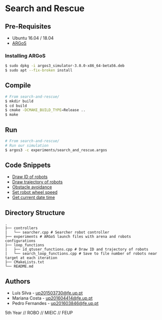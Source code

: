 # Search and Rescue

## Pre-Requisites

* Ubuntu 16.04 / 18.04
* [ARGoS](https://www.argos-sim.info)

### Installing ARGoS

```bash
$ sudo dpkg -i argos3_simulator-3.0.0-x86_64-beta56.deb
$ sudo apt --fix-broken install
```

## Compile

```bash
# From search-and-rescue/
$ mkdir build
$ cd build
$ cmake -DCMAKE_BUILD_TYPE=Release ..
$ make
```

## Run

```bash
# From search-and-rescue/
# Run our simulation
$ argos3 -c experiments/search_and_rescue.argos
```

## Code Snippets

* [Draw ID of robots](https://github.com/ilpincy/argos3-examples/tree/master/loop_functions/id_loop_functions)
* [Draw trajectory of robots](https://github.com/ilpincy/argos3-examples/tree/master/loop_functions/trajectory_loop_functions)
* [Obstacle avoidance](https://github.com/ilpincy/argos3-examples/blob/6755b995b6982fd81e55dfe3121153841c4a7f5c/controllers/footbot_diffusion/footbot_diffusion.cpp#L64)
* [Set robot wheel speed](https://github.com/ilpincy/argos3-examples/blob/6755b995b6982fd81e55dfe3121153841c4a7f5c/controllers/footbot_foraging/footbot_foraging.cpp#L270)
* [Get current date time](https://stackoverflow.com/a/10467633)

## Directory Structure

```
.
├── controllers
|   └── searcher.cpp # Searcher robot controller
├── experiments # ARGoS launch files with arena and robots configurations
├── loop_functions 
|   ├── id_qtuser_functions.cpp # Draw ID and trajectory of robots
|   └── search_loop_functions.cpp # Save to file number of robots near target at each iteration
├── CMakeLists.txt
└── README.md
```

## Authors

* Luís Silva - up201503730@fe.up.pt
* Mariana Costa - up201604414@fe.up.pt
* Pedro Fernandes - up201603846@fe.up.pt

5th Year // ROBO // MIEIC // FEUP